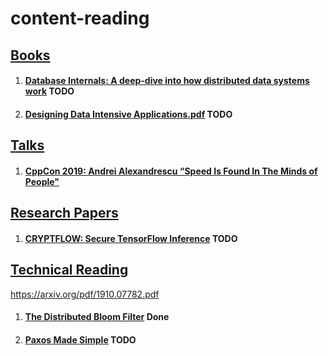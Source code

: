 # content-reading

## <u>Books</u>

1. #### [Database Internals: A deep-dive into how distributed data systems work](https://pdfget.com/pdf-epub-database-internals-a-deep-dive-into-how-distributed-data-systems-work-download/) TODO
2. #### [Designing Data Intensive Applications.pdf](http://oss.lanjingdejia.com/file/2018/9/9ad24578de98433a8005fc6484f57985-Designing.DataIntensive.Applications.pdf) TODO


## <u>Talks</u>

1. #### [CppCon 2019: Andrei Alexandrescu “Speed Is Found In The Minds of People"](https://www.youtube.com/watch?v=FJJTYQYB1JQ)
  
  
## <u>Research Papers</u>

1. #### [CRYPTFLOW: Secure TensorFlow Inference](https://arxiv.org/pdf/1909.07814.pdf) TODO

## <u>Technical Reading</u>

https://arxiv.org/pdf/1910.07782.pdf
1. #### [The Distributed Bloom Filter](https://arxiv.org/pdf/1910.07782.pdf) Done
2. #### [Paxos Made Simple](https://www.microsoft.com/en-us/research/uploads/prod/2016/12/paxos-simple-Copy.pdf) TODO
